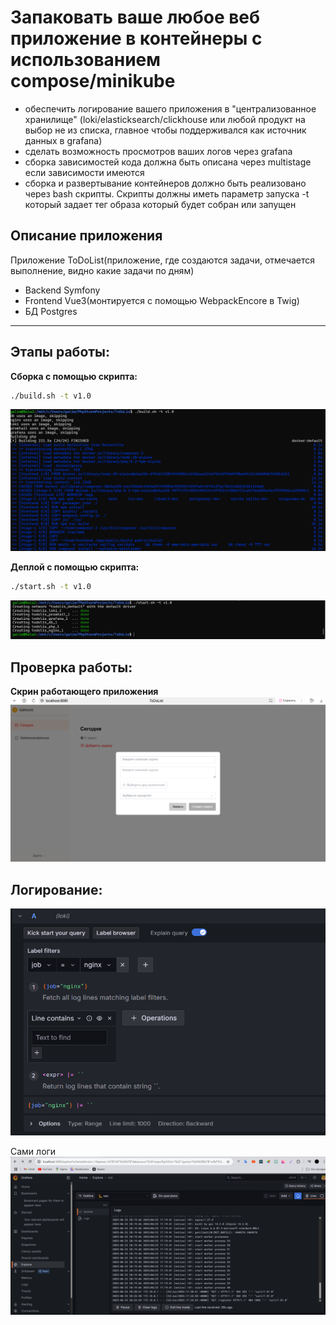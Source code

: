 # Запаковать ваше любое веб приложение в контейнеры с использованием compose/minikube
* обеспечить логирование вашего приложения в "централизованное хранилище" (loki/elasticksearch/clickhouse или любой продукт на выбор не из списка, главное чтобы поддерживался как источник данных в grafana)
* сделать возможность просмотров ваших логов через grafana
* сборка зависимостей кода должна быть описана через multistage если зависимости имеются
* сборка и развертывание контейнеров должно быть реализовано через bash скрипты. Скрипты должны иметь параметр запуска -t который задает тег образа который будет собран или запущен

##  Описание приложения

Приложение ToDoList(приложение, где создаются задачи, отмечается выполнение, видно какие задачи по дням)

- Backend Symfony
- Frontend Vue3(монтируется с помощью WebpackEncore в Twig)
- БД Postgres


---

## Этапы работы:

**Сборка с помощью скрипта:**
```bash
./build.sh -t v1.0
```

![Результат сборки](img/build.png)

**Деплой с помощью скрипта:**
```bash
./start.sh -t v1.0
```

![старт деплоя](img/start.png)

## Проверка работы:
**Скрин работающего приложения**
![Работающее приложение](img/work-app.png)

## Логирование:
![Работающее приложение](img/img.png)

Сами логи
![Работающее приложение](img/img_1.png)
